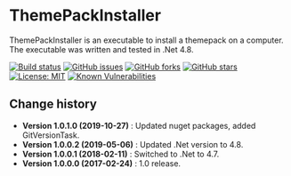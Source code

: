 # ThemePackInstaller
ThemePackInstaller is an executable to install a themepack on a computer.
The executable was written and tested in .Net 4.8.

[![Build status](https://ci.appveyor.com/api/projects/status/nolcmj67k48ab4pe?svg=true)](https://ci.appveyor.com/project/SeppPenner/themepackinstaller)
[![GitHub issues](https://img.shields.io/github/issues/SeppPenner/ThemePackInstaller.svg)](https://github.com/SeppPenner/ThemePackInstaller/issues)
[![GitHub forks](https://img.shields.io/github/forks/SeppPenner/ThemePackInstaller.svg)](https://github.com/SeppPenner/ThemePackInstaller/network)
[![GitHub stars](https://img.shields.io/github/stars/SeppPenner/ThemePackInstaller.svg)](https://github.com/SeppPenner/ThemePackInstaller/stargazers)
[![License: MIT](https://img.shields.io/badge/License-MIT-blue.svg)](https://raw.githubusercontent.com/SeppPenner/ThemePackInstaller/master/License.txt)
[![Known Vulnerabilities](https://snyk.io/test/github/SeppPenner/ThemePackInstaller/badge.svg)](https://snyk.io/test/github/SeppPenner/ThemePackInstaller)


Change history
--------------

* **Version 1.0.1.0 (2019-10-27)** : Updated nuget packages, added GitVersionTask.
* **Version 1.0.0.2 (2019-05-06)** : Updated .Net version to 4.8.
* **Version 1.0.0.1 (2018-02-11)** : Switched to .Net to 4.7.
* **Version 1.0.0.0 (2017-02-24)** : 1.0 release.
